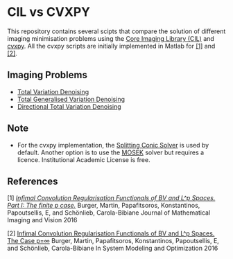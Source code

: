 # CIL vs CVXPY

This repository contains several scipts that compare the solution of different imaging minimisation problems using the [Core Imaging Library (CIL)](https://github.com/TomographicImaging/CIL) and [cvxpy](https://github.com/cvxpy/cvxpy). All the cvxpy scripts are initially implemented in Matlab for [[1]](#1) and [[2]](#2).
    

## Imaging Problems

- [Total Variation Denoising](https://github.com/epapoutsellis/CIL_and_CVXPY/blob/main/TotalVariation.py)
- [Total Generalised Variation Denoising](https://github.com/epapoutsellis/CIL_and_CVXPY/blob/main/TotalGeneralisedVariation.py)
- [Directional Total Variation Denoising](https://github.com/epapoutsellis/CIL_and_CVXPY/blob/main/Directional_TotalVariation.py)

## Note

- For the cvxpy implementation, the [Splitting Conic Solver](https://github.com/cvxgrp/scs) is used by default. Another option is to use the [MOSEK](https://www.cvxpy.org/tutorial/advanced/index.html) solver but requires a licence. Institutional Academic License is free.

## References

<a id="1">[1]</a> 
[_Infimal Convolution Regularisation Functionals of BV and L^p Spaces. Part I: The finite p case._](https://link.springer.com/article/10.1007%2Fs10851-015-0624-6)
Burger, Martin, Papafitsoros, Konstantinos, Papoutsellis, E, and Schönlieb, Carola-Bibiane
Journal of Mathematical Imaging and Vision 2016

<a id="2">[2]</a> 
[Infimal Convolution Regularisation Functionals of BV and L^p Spaces. The Case p=∞](https://link.springer.com/chapter/10.1007/978-3-319-55795-3_15)
Burger, Martin, Papafitsoros, Konstantinos, Papoutsellis, E, and Schönlieb, Carola-Bibiane
In System Modeling and Optimization 2016


